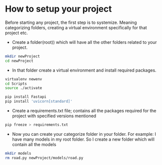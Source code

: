 # How to setup your project

Before starting any project, the first step is to systemize. Meaning categorizing folders, creating a virtual environment specifically for that project etc.

 

- Create a folder(root)) which will have all the other folders related to your project.

```bash
mkdir newProject
cd newProject
```

- In that folder create a virtual environment and install required packages.

```bash
virtualenv newenv
cd Scripts
source ./activate
```

```bash
pip install Fastapi
pip install 'uvicorn[standard]'
```

- Create a requirements.txt file; contains all the packages required for the project with specified versions mentioned

```bash
pip freeze > requirements.txt
```

- Now you can create your categorize folder in your folder. For example: I have many models in my root folder. So I create a new folder which will contain all the models

```bash
mkdir models
rm road.py newProject/models/road.py
```
